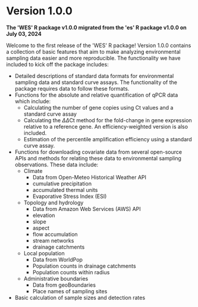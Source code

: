 # Version 1.0.0

**The 'WES' R package v1.0.0 migrated from the 'es' R package v1.0.0 on July 03, 2024**

Welcome to the first release of the 'WES' R package! Version 1.0.0 contains a collection of basic features that aim to make analyzing environmental sampling data easier and more reproducible. The functionality we have included to kick off the package includes:

  * Detailed descriptions of standard data formats for environmental sampling data and standard curve assays. The functionality of the package requires data to follow these formats.
  * Functions for the absolute and relative quantification of qPCR data which include:
      - Calculating the number of gene copies using Ct values and a standard curve assay
      - Calculating the $\Delta \Delta \text{Ct}$ method for the fold-change in gene expression relative to a reference gene. An efficiency-weighted version is also included.
      - Estimation of the percentile amplification efficiency using a standard curve assay.
  * Functions for downloading covariate data from several open-source APIs and methods for relating these data to environmental sampling observations. These data include:
      - Climate
         * Data from Open-Meteo Historical Weather API
         * cumulative precipitation
         * accumulated thermal units
         * Evaporative Stress Index (ESI)
      - Topology and hydrology
         * Data from Amazon Web Services (AWS) API
         * elevation
         * slope
         * aspect
         * flow accumulation
         * stream networks
         * drainage catchments
      - Local population
         * Data from WorldPop
         * Population counts in drainage catchments
         * Population counts within radius
       - Administrative boundaries
         * Data from geoBoundaries
         * Place names of sampling sites
  * Basic calculation of sample sizes and detection rates
